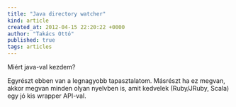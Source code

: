 ```yaml
---
title: "Java directory watcher"
kind: article
created_at: 2012-04-15 22:20:22 +0000
author: "Takács Ottó"
published: true
tags: articles
---
```

Miért java-val kezdem? 

Egyrészt ebben van a legnagyobb tapasztalatom. Másrészt ha ez megvan, akkor megvan minden olyan nyelvben is, amit kedvelek (Ruby/JRuby, Scala) egy jó kis wrapper API-val.


<div class='old-comments'></div>